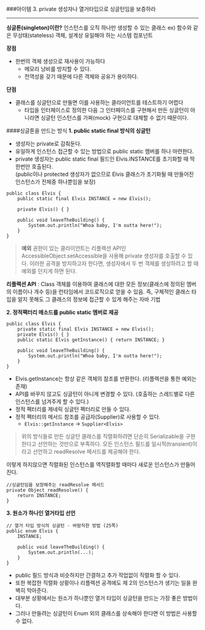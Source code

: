 ###아이템 3. private 생성자나 열거타입으로 싱글턴임을 보증하라

---
**싱글톤(singleton)이란?** 
인스턴스를 오직 하나만 생성할 수 있는 클래스
ex) 함수와 같은 무상태(stateless) 객체, 설계상 유일해야 하는 시스템 컴포넌트 

**장점**
- 한번의 객체 생성으로 재사용이 가능하다 
  + 메모리 낭비를 방지할 수 있다. 
  + 전역성을 갖기 때문에 다른 객체와 공유가 용이하다. 
  
**단점**
- 클래스를 싱글턴으로 만들면 이를 사용하는 클라이언트를 테스트하기 어렵다
  + 타입을 인터페이스로 정의한 다음 그 인터페이스를 구현해서 만든 싱글턴이 아니라면 싱글턴 인스턴스를 가짜(mock) 구현으로 대체할 수 없기 때문이다.     
  


####싱글톤을 만드는 방식
**1. public static final 방식의 싱글턴**
- 생성자는 private로 감춰둔다. 
- 유일하게 인스턴스 접근할 수 있는 방법으로 public static 멤버를 하나 마련한다. 
- private 생성자는 public static final 필드인 Elvis.INSTANCE를 초기화할 때 딱 한번만 호출된다.    
  (public이나 protected 생성자가 없으므로 Elvis 클래스가 초기화될 때 만들어진 인스턴스가 전체중 하나뿐임을 보장)

```
public class Elvis {
    public static final Elvis INSTANCE = new Elvis();

    private Elvis() { }

    public void leaveTheBuilding() {
        System.out.println("Whoa baby, I'm outta here!");
    }
}
```
     
> **예외**
> 권한이 있는 클라이언트는 리플렉션 API인  AccessibleObject.setAccessible을 사용해 private 생성자를 호출할 수 있다. 이러한 공격을 방지하고자 한다면, 생성자에서 두 번 객체를 생성하려고 할 때 예외를 던지게 하면 된다.

**리플렉션 API** : Class 객체를 이용하여 클래스에 대한 모든 정보(클래스에 정의된 멤버의 이름이나 개수 등)을 런타임에서 코드로직으로 얻을 수 있음. 즉,  구체적인 클래스 타입을 알지 못해도 그 클래스의 정보에 접근할 수 있게 해주는 자바 기법 
   

**2. 정적팩터리 메소드를 public static 멤버로 제공**
```
public class Elvis {
    private static final Elvis INSTANCE = new Elvis();
    private Elvis() { }
    public static Elvis getInstance() { return INSTANCE; }

    public void leaveTheBuilding() {
        System.out.println("Whoa baby, I'm outta here!");
    }
}
```

- Elvis.getInstance는 항상 같은 객체의 참조를 반환한다. (리플렉션을 통한 예외는 존재)
- API를 바꾸지 않고도 싱글턴이 아니게 변경할 수 있다. (호출하는 스레드별로 다른 인스턴스를 넘겨주게 할 수 있다.)
- 정적 펙터리를 제네릭 싱글턴 펙터리로 만들 수 있다. 
- 정적 펙터리의 메서드 참조를 공급자(Supplier)로 사용할 수 있다. 
  + ```Elvis::getInstance``` -> ```Supplier<Elvis>``` 


> 위의 방식들로 만든 싱글턴 클래스를 직렬화하려면 단순히 Serializable을 구현한다고 선언하는 것만으로 부족하다. 
> 모든 인스턴스 필드를 일시적(transient)이라고 선언하고 readResolve 메서드를 제공해야 한다. 
>
이렇게 하지않으면 직렬화된 인스턴스를 역직렬화할 때마다 새로운 인스턴스가 만들어진다. 

```
//싱글턴임을 보장해주는 readResolve 메서드 
private Object readResolve() {
    return INSTANCE;
}
```   



**3. 원소가 하나인 열거타입 선언**
```
// 열거 타입 방식의 싱글턴 - 바람직한 방법 (25쪽)
public enum Elvis {
    INSTANCE;

    public void leaveTheBuilding() {
        System.out.println(...);
    }
}
```

- public 필드 방식과 비슷하지만 간결하고 추가 작업없이 직렬화 할 수 있다. 
- 또한 복잡한 직렬화 상황이나 리플렉션 공격에도 제 2의 인스턴스가 생기는 일을 완벽히 막아준다. 
- 대부분 상황에서는 원소가 하나뿐인 열거 타입이 싱글턴을 만드는 가장 좋은 방법이다. 
- 그러나 만들려는 싱글턴이 Enum 외의 클래스를 상속해야 한다면 이 방법은 사용할 수 없다. 